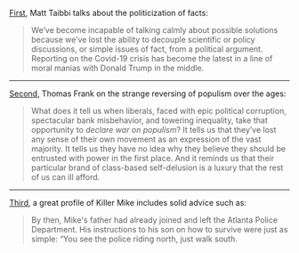 [First](https://taibbi.substack.com/p/temporary-coronavirus-censorship), Matt Taibbi talks about the politicization of facts:

> We’ve become incapable of talking calmly about possible solutions because we’ve lost the ability to decouple scientific or policy discussions, or simple issues of fact, from a political argument. Reporting on the Covid-19 crisis has become the latest in a line of moral manias with Donald Trump in the middle.

***
[Second](https://thebaffler.com/intros-and-manifestos/the-people-no-frank), Thomas Frank on the strange reversing of populism over the ages:

> What does it tell us when liberals, faced with epic political corruption, spectacular bank misbehavior, and towering inequality, take that opportunity to _declare war on populism_? It tells us that they’ve lost any sense of their own movement as an expression of the vast majority. It tells us they have no idea why they believe they should be entrusted with power in the first place. And it reminds us that their particular brand of class-based self-delusion is a luxury that the rest of us can ill afford.

***
[Third](https://www.gq.com/story/killer-mike-the-atlanta-way), a great profile of Killer Mike includes solid advice such as:

> By then, Mike's father had already joined and left the Atlanta Police Department. His instructions to his son on how to survive were just as simple: “You see the police riding north, just walk south.